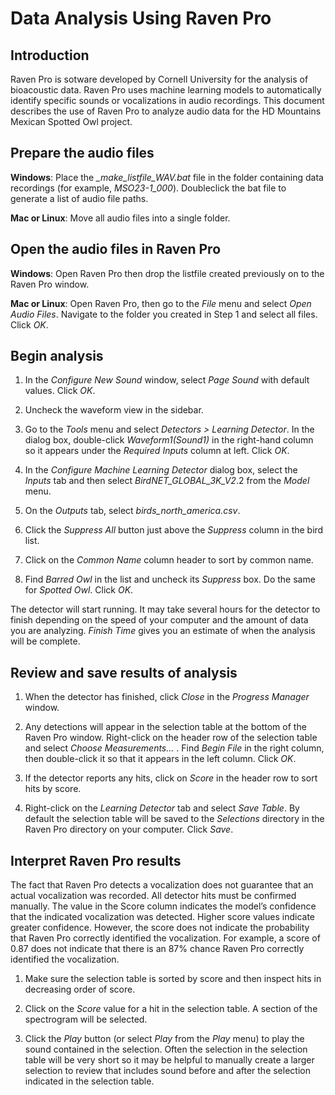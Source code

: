 # Data Analysis Using Raven Pro
## Introduction
Raven Pro is sotware developed by Cornell University for the analysis of bioacoustic data. Raven Pro uses machine learning models to automatically identify specific sounds or vocalizations in audio recordings. This document describes the use of Raven Pro to analyze audio data for the HD Mountains Mexican Spotted Owl project.

## Prepare the audio files
**Windows**: Place the *_make_listfile_WAV.bat* file in the folder containing data recordings (for example, *MSO23-1_000*). Doubleclick the bat file to generate a list of audio file paths.

**Mac or Linux**: Move all audio files into a single folder.


## Open the audio files in Raven Pro
**Windows**: Open Raven Pro then drop the listfile created previously on to the Raven Pro window.

**Mac or Linux**: Open Raven Pro, then go to the *File* menu and select *Open Audio Files*. Navigate to the folder you created in Step 1 and select all files. Click *OK*.

## Begin analysis
1. In the *Configure New Sound* window, select *Page Sound* with default values. Click *OK*.


2. Uncheck the waveform view in the sidebar.


3. Go to the *Tools* menu and select *Detectors > Learning Detector*. In the dialog box, double-click *Waveform1(Sound1)* in the right-hand column so it appears under the *Required Inputs* column at left. Click *OK*.


4. In the *Configure Machine Learning Detector* dialog box, select the  *Inputs* tab and then select *BirdNET_GLOBAL_3K_V2*.2 from the *Model* menu.


5. On the *Outputs* tab, select *birds_north_america.csv*.


6. Click the *Suppress All* button just above the *Suppress* column in the bird list.


7. Click on the *Common Name* column header to sort by common name.


8. Find *Barred Owl* in the list and uncheck its *Suppress* box. Do the same for *Spotted Owl*. Click *OK*.


The detector will start running. It may take several hours for the detector to finish depending on the speed of your computer and the amount of data you are analyzing. *Finish Time* gives you an estimate of when the analysis will be complete.


## Review and save results of analysis
1. When the detector has finished, click *Close* in the *Progress Manager* window.


2. Any detections will appear in the selection table at the bottom of the Raven Pro window. Right-click on the header row of the selection table and select *Choose Measurements…* . Find *Begin File* in the right column, then double-click it so that it appears in the left column. Click *OK*.


3. If the detector reports any hits, click on *Score* in the header row to sort hits by score.


4. Right-click on the *Learning Detector* tab and select *Save Table*. By default the selection table will be saved to the *Selections* directory in the Raven Pro directory on your computer. Click *Save*.


## Interpret Raven Pro results
The fact that Raven Pro detects a vocalization does not guarantee that an actual vocalization was recorded. All detector hits must be confirmed manually. The value in the Score column indicates the model’s confidence that the indicated vocalization was detected. Higher score values indicate greater confidence. However, the score does not indicate the probability that Raven Pro correctly identified the vocalization. For example, a score of 0.87 does not indicate that there is an 87% chance Raven Pro correctly identified the vocalization.

1. Make sure the selection table is sorted by score and then inspect hits in decreasing order of score.

2. Click on the *Score* value for a hit in the selection table. A section of the spectrogram will be selected.


3. Click the *Play* button (or select *Play* from the *Play* menu) to play the sound contained in the selection. Often the selection in the selection table will be very short so it may be helpful to manually create a larger selection to review that includes sound before and after the selection indicated in the selection table.
